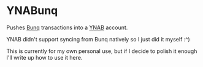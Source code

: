 # YNABunq

Pushes [Bunq](https://www.bunq.com/) transactions into a [YNAB](https://www.youneedabudget.com/) account.

YNAB didn't support syncing from Bunq natively so I just did it myself :^)

This is currently for my own personal use, but if I decide to polish it enough I'll write up how to use it here.
